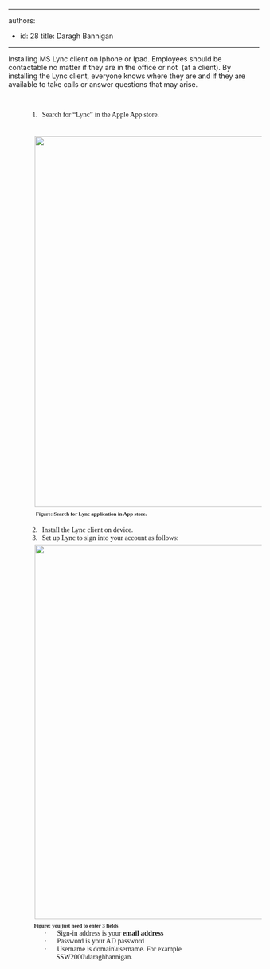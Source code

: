 

---
authors:
  - id: 28
    title: Daragh Bannigan
---




<span class='intro'> Installing MS Lync client on Iphone or Ipad. Employees should be contactable no matter if they are in the office or not&#160; (at a client). By installing the Lync client, everyone knows where they are and if they are available to take calls or answer questions that may arise. </span>

​<div style="text-indent&#58;-18pt;margin&#58;0cm 0cm 0pt 54pt;"><span><span><font face="Tahoma">1.</font><span style="font&#58;7pt 'times new roman';">&#160;&#160;&#160; </span></span></span><font face="Tahoma">Search for “Lync” in the Apple App store.</font></div>
<div style="margin&#58;0cm 0cm 0pt 36pt;"><font face="Tahoma">&#160;<img src="/ITAndNetworking/PublishingImages/Lync1.png" width="497" height="744" alt="" style="margin&#58;5px;width&#58;497px;height&#58;744px;" /><br>&#160; </font><b><span style="font-size&#58;8pt;"><font face="Tahoma">Figure&#58; Search for Lync application in App store.</font></span></b></div>
<div style="margin&#58;0cm 0cm 0pt 36pt;"><b><span style="font-size&#58;8pt;"><font face="Tahoma"></font></span></b>&#160;</div>
<div style="text-indent&#58;-18pt;margin&#58;0cm 0cm 0pt 54pt;"><span><span><font face="Tahoma">2.</font><span style="font&#58;7pt 'times new roman';">&#160;&#160;&#160; </span></span></span><font face="Tahoma">Install the Lync client on device.</font></div>
<div style="text-indent&#58;-18pt;margin&#58;0cm 0cm 0pt 54pt;"><span><span><font face="Tahoma">3.</font><span style="font&#58;7pt 'times new roman';">&#160;&#160;&#160; </span></span></span><font face="Tahoma">Set up Lync to sign into your account as follows&#58;</font></div>
<div style="margin&#58;0cm 0cm 0pt 36pt;"><font face="Tahoma"><img src="/ITAndNetworking/PublishingImages/Lync2.png" width="502" height="751" alt="" style="margin&#58;5px;width&#58;502px;height&#58;751px;" /><br>&#160;</font><b><span style="font-size&#58;8pt;"><font face="Tahoma">Figure&#58; you just need to enter 3 fields</font></span></b></div>
<div style="text-indent&#58;-18pt;margin&#58;0cm 0cm 0pt 72pt;"><span style="font-family&#58;symbol;"><span>·<span style="font&#58;7pt 'times new roman';">&#160;&#160;&#160;&#160;&#160;&#160;&#160;&#160; </span></span></span><font face="Tahoma">Sign-in address is your <b>email address</b></font></div>
<div style="text-indent&#58;-18pt;margin&#58;0cm 0cm 0pt 72pt;"><span style="font-family&#58;symbol;"><span>·<span style="font&#58;7pt 'times new roman';">&#160;&#160;&#160;&#160;&#160;&#160;&#160;&#160; </span></span></span><font face="Tahoma">Password is your AD password</font></div>
<div style="text-indent&#58;-18pt;margin&#58;0cm 0cm 0pt 72pt;"><span style="font-family&#58;symbol;"><span>·<span style="font&#58;7pt 'times new roman';">&#160;&#160;&#160;&#160;&#160;&#160;&#160;&#160; </span></span></span><font face="Tahoma">Username is domain\username. For example SSW2000\daraghbannigan.</font></div>


